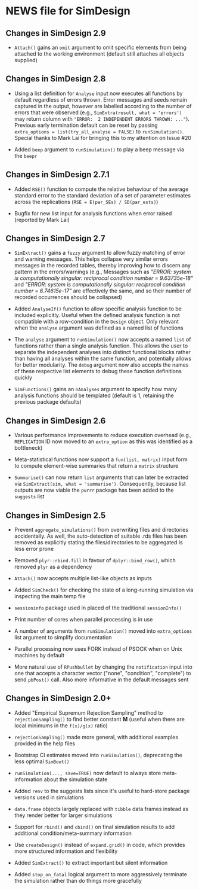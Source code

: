 # NEWS file for SimDesign

## Changes in SimDesign 2.9

- `Attach()` gains an `omit` argument to omit specific elements from being attached
  to the working environment (default still attaches all objects supplied)

## Changes in SimDesign 2.8

- Using a list definition for `Analyse` input now executes all functions by default
  regardless of errors thrown. Error messages and seeds remain captured in the output,
  however are labelled according to the number of errors that were observed (e.g.,
  `SimExtra(result, what = 'errors')` may return column with 
  `"ERROR:  2 INDEPENDENT ERRORS THROWN: ..."`). Previous early termination default 
  can be reset by passing `extra_options = list(try_all_analyse = FALSE)` to `runSimulation()`.
  Special thanks to Mark Lai for bringing this to my attention on Issue #20

- Added `beep` argument to `runSimulation()` to play a beep message via the `beepr`

## Changes in SimDesign 2.7.1

- Added `RSE()` function to compute the relative behaviour of the average standard error to the 
  standard deviation of a set of parameter estimates across the replications 
  (`RSE = E(par_SEs) / SD(par_ests)`)

- Bugfix for new list input for analysis functions when error raised (reported by Mark Lai)

## Changes in SimDesign 2.7

- `SimExtract()` gains a `fuzzy` argument to allow fuzzy matching of error and warning messages.
  This helps collapse very similar errors messages in the recorded tables,
  thereby improving how to discern any pattern in the errors/warnings (e.g., Messages such as 
  *"ERROR: system is computationally singular: reciprocal condition number = 9.63735e-18"* and 
  *"ERROR: system is computationally singular: reciprocal condition number = 6.74615e-17"* are 
  effectively the same, and so their number of recorded occurrences should be collapsed)

- Added `AnalyseIf()` function to allow specific analysis function to be included explicitly. Useful
  when the defined analysis function is not compatible with a row-condition in the `Design` object. 
  Only relevant when the `analyse` argument was defined as a named list of functions

- The `analyse` argument to `runSimulation()` now accepts a named `list` of functions rather than a 
  single analysis function. This allows the user to separate the independent analyses into distinct
  functional blocks rather than having all analyses within the same function, and potentially allows
  for better modularity. The `debug` argument now also accepts the names of these respective
  list elements to debug these function definitions quickly
  
- `SimFunctions()` gains an `nAnalyses` argument to specify how many analysis functions should 
  be templated (default is 1, retaining the previous package defaults)

## Changes in SimDesign 2.6

- Various performance improvements to reduce execution overhead (e.g., `REPLICATION` ID now moved
  to an `extra_option` as this was identified as a bottleneck)

- Meta-statistical functions now support a `fun(list, matrix)` input form to compute element-wise
  summaries that return a `matrix` structure
  
- `Summarise()` can now return `list` arguments that can later be extracted 
  via `SimExtract(sim, what = 'summarise')`. Consequently, because list outputs are now 
  viable the `purrr` package has been added to the `suggests` list

## Changes in SimDesign 2.5

- Prevent `aggregate_simulations()` from overwriting files and directories accidentally. As well,
  the auto-detection of suitable .rds files has been removed as explicitly stating the files/directories
  to be aggregated is less error prone

- Removed `plyr::rbind.fill` in favour of `dplyr::bind_row()`, which removed `plyr` as a dependency

- `Attach()` now accepts multiple list-like objects as inputs

- Added `SimCheck()` for checking the state of a long-running simulation via inspecting the main temp file

- `sessioninfo` package used in placed of the traditional `sessionInfo()`

- Print number of cores when parallel processing is in use

- A number of arguments from `runSimulation()` moved into `extra_options` list argument to simplify documentation

- Parallel processing now uses FORK instead of PSOCK when on Unix machines by default

- More natural use of `RPushbullet` by changing the `notification` input into one that accepts a character vector ("none", "condition", "complete") to send `pbPost()` call. Also more informative in the default messages sent

## Changes in SimDesign 2.0+

- Added "Empirical Supremum Rejection Sampling" method to `rejectionSampling()` to find better constant **M** (useful when there are local minimums in the `f(x)/g(x)` ratio)

- `rejectionSampling()` made more general, with additional examples provided in the help files

- Bootstrap CI estimates moved into `runSimulation()`, deprecating the less optimal `SimBoot()`

- `runSimulation(..., save=TRUE)` now default to always store meta-information about the simulation state

- Added `renv` to the suggests lists since it's useful to hard-store package versions used in simulations

- `data.frame` objects largely replaced with `tibble` data frames instead as they render better for larger simulations

- Support for `rbind()` and `cbind()` on final simulation results to add additional condition/meta-summary information

- Use `createDesign()` instead of `expand.grid()` in code, which provides more structured information and flexibility

- Added `SimExtract()` to extract important but silent information

- Added `stop_on_fatal` logical argument to more aggressively terminate the simulation rather than do things more gracefully
